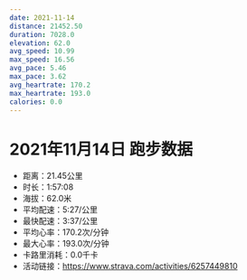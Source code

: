 ```yaml
---
date: 2021-11-14
distance: 21452.50
duration: 7028.0
elevation: 62.0
avg_speed: 10.99
max_speed: 16.56
avg_pace: 5.46
max_pace: 3.62
avg_heartrate: 170.2
max_heartrate: 193.0
calories: 0.0
---
```


# 2021年11月14日 跑步数据

- 距离：21.45公里
- 时长：1:57:08
- 海拔：62.0米
- 平均配速：5:27/公里
- 最快配速：3:37/公里
- 平均心率：170.2次/分钟
- 最大心率：193.0次/分钟
- 卡路里消耗：0.0千卡
- 活动链接：https://www.strava.com/activities/6257449810
